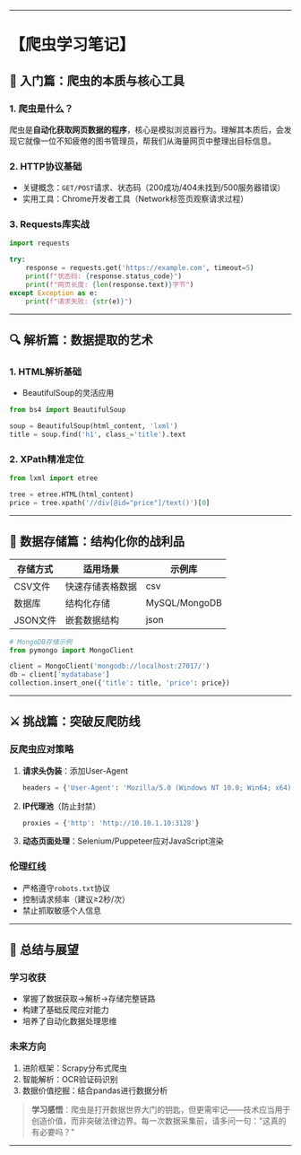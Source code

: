 
---

# 【爬虫学习笔记】

## 📖 入门篇：爬虫的本质与核心工具
### 1. 爬虫是什么？
爬虫是**自动化获取网页数据的程序**，核心是模拟浏览器行为。理解其本质后，会发现它就像一位不知疲倦的图书管理员，帮我们从海量网页中整理出目标信息。

### 2. HTTP协议基础
- 关键概念：`GET/POST`请求、状态码（200成功/404未找到/500服务器错误）
- 实用工具：Chrome开发者工具（Network标签页观察请求过程）

### 3. Requests库实战
```python
import requests

try:
    response = requests.get('https://example.com', timeout=5)
    print(f"状态码: {response.status_code}")
    print(f"网页长度: {len(response.text)}字节")
except Exception as e:
    print(f"请求失败: {str(e)}")
```

---

## 🔍 解析篇：数据提取的艺术
### 1. HTML解析基础
- BeautifulSoup的灵活应用
```python
from bs4 import BeautifulSoup

soup = BeautifulSoup(html_content, 'lxml')
title = soup.find('h1', class_='title').text
```

### 2. XPath精准定位
```python
from lxml import etree

tree = etree.HTML(html_content)
price = tree.xpath('//div[@id="price"]/text()')[0]
```

---

## 💾 数据存储篇：结构化你的战利品
| 存储方式 | 适用场景 | 示例库 |
|---------|----------|--------|
| CSV文件 | 快速存储表格数据 | csv |
| 数据库 | 结构化存储 | MySQL/MongoDB |
| JSON文件 | 嵌套数据结构 | json |

```python
# MongoDB存储示例
from pymongo import MongoClient

client = MongoClient('mongodb://localhost:27017/')
db = client['mydatabase']
collection.insert_one({'title': title, 'price': price})
```

---

## ⚔️ 挑战篇：突破反爬防线
### 反爬虫应对策略
1. **请求头伪装**：添加User-Agent
   ```python
   headers = {'User-Agent': 'Mozilla/5.0 (Windows NT 10.0; Win64; x64) AppleWebKit...'}
   ```
2. **IP代理池**（防止封禁）
   ```python
   proxies = {'http': 'http://10.10.1.10:3128'}
   ```
3. **动态页面处理**：Selenium/Puppeteer应对JavaScript渲染

### 伦理红线
- 严格遵守`robots.txt`协议
- 控制请求频率（建议≥2秒/次）
- 禁止抓取敏感个人信息

---

## 🚀 总结与展望
### 学习收获
- 掌握了数据获取→解析→存储完整链路
- 构建了基础反爬应对能力
- 培养了自动化数据处理思维

### 未来方向
1. 进阶框架：Scrapy分布式爬虫
2. 智能解析：OCR验证码识别
3. 数据价值挖掘：结合pandas进行数据分析

> **学习感悟**：爬虫是打开数据世界大门的钥匙，但更需牢记——技术应当用于创造价值，而非突破法律边界。每一次数据采集前，请多问一句："这真的有必要吗？"

---


